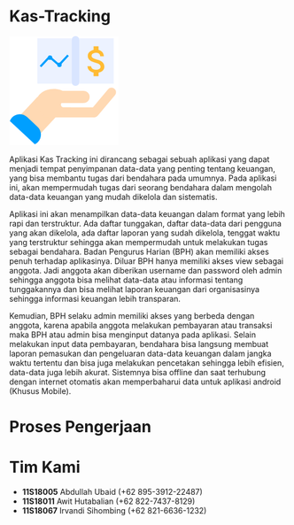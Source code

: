 # Kas-Tracking

![kas-tracking](/asset/img/kas-tracking.png)

Aplikasi Kas Tracking ini dirancang sebagai sebuah aplikasi yang dapat menjadi tempat penyimpanan data-data yang penting tentang keuangan, yang bisa membantu tugas dari bendahara pada umumnya. Pada aplikasi ini, akan mempermudah tugas dari seorang bendahara dalam mengolah data-data keuangan yang mudah dikelola dan sistematis. 

Aplikasi ini akan menampilkan data-data keuangan dalam format yang lebih rapi dan terstruktur. Ada daftar tunggakan, daftar data-data dari pengguna yang akan dikelola, ada daftar laporan yang sudah dikelola, tenggat waktu yang terstruktur sehingga akan mempermudah untuk melakukan tugas sebagai bendahara. Badan Pengurus Harian (BPH) akan memiliki akses penuh terhadap aplikasinya. Diluar BPH hanya memiliki akses view sebagai anggota. Jadi anggota akan diberikan username dan password oleh admin sehingga anggota bisa melihat data-data atau informasi tentang tunggakannya dan bisa melihat laporan keuangan dari organisasinya sehingga informasi keuangan lebih transparan. 

Kemudian, BPH selaku admin memiliki akses yang berbeda dengan anggota, karena apabila anggota melakukan pembayaran atau transaksi maka BPH atau admin bisa menginput datanya pada aplikasi. Selain melakukan input data pembayaran, bendahara bisa langsung membuat laporan pemasukan dan pengeluaran data-data keuangan dalam jangka waktu tertentu dan bisa juga melakukan pencetakan sehingga lebih efisien, data-data juga lebih akurat. Sistemnya bisa offline dan saat terhubung dengan internet otomatis akan memperbaharui data untuk aplikasi android (Khusus Mobile). 


# Proses Pengerjaan

[Trello - Kas Tracking]:https://trello.com/b/muLM912N/kas-tracking


# Tim Kami

- **11S18005** Abdullah Ubaid (+62 895-3912-22487)
- **11S18011** Awit Hutabalian (+62 822-7437-8129)
- **11S18067** Irvandi Sihombing (+62 821-6636-1232)





